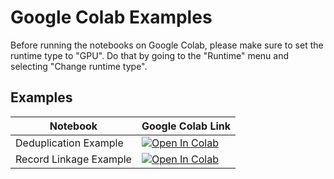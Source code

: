 # Google Colab Examples

Before running the notebooks on Google Colab, please make sure to set the runtime type to "GPU". Do that by going to the "Runtime" menu and selecting "Change runtime type".

## Examples

Notebook | Google Colab Link
--- | ---
Deduplication Example | [![Open In Colab](https://colab.research.google.com/assets/colab-badge.svg)](https://colab.research.google.com/github/vintasoftware/entity-embed/blob/google-collab-notebooks/notebooks/google-colab/Deduplication-Example.ipynb)
Record Linkage Example | [![Open In Colab](https://colab.research.google.com/assets/colab-badge.svg)](https://colab.research.google.com/github/vintasoftware/entity-embed/blob/google-collab-notebooks/notebooks/google-colab/Record-Linkage-Example.ipynb)
